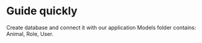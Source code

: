 ﻿# Guide quickly

Create database and connect it with our application 
Models folder contains: Animal, Role, User.

